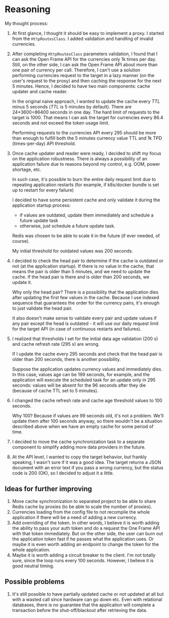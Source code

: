 # Reasoning

My thought process:
1. At first glance, I thought it should be easy to implement a proxy. I started from the
   `HttpRoutesClass`. I added validation and handling of invalid currencies.


2. After completing `HttpRoutesClass` parameters validation, I found that I can ask the Open Frame API for the
   currencies only 1k times per day. Still, on the other side, I can ask the Open Frame API about more than one pair of
   currency per call. Therefore, I can't use a solution performing currencies request to the target in a lazy manner
   (on the user's request to the proxy) and then caching the response for the next 5 minutes.
   Hence, I decided to have two main components: cache updater and cache reader.

   In the original naive approach, I wanted to update the cache every _TTL_ minus 5 seconds (_TTL_ is 5 minutes by default).
   There are 24*3600=86400 seconds in one day. The hard limit of requests to the target is 1000. That means
   I can ask the target for currencies every 86.4 seconds and not exceed the token usage limit.

   Performing requests to the currencies API every 295 should be more than enough to fulfill both the 5 minutes 
   currency value TTL and 1k TPD (times-per-day) API threshold.


3. Once cache updater and reader were ready, I decided to shift my focus on the application robustness.
   There is always a possibility of an application failure due to reasons beyond my control, 
   e.g. OOM, power shortage, etc. 

   In such case, it's possible to burn the entire daily request limit due to repeating application restarts
   (for example, if k8s/docker bundle is set up to restart for every failure)

   I decided to have some persistent cache and only validate it during the application startup process: 
   - if values are outdated, update them immediately and schedule a future update task
   - otherwise, just schedule a future update task.

   Redis was chosen to be able to scale it in the future (if ever needed, of course).
   
   My initial threshold for outdated values was 200 seconds.


4. I decided to check the head pair to determine if the cache is outdated or not (at the application startup).
   If there is no value in the cache, that means
   the pair is older than 5 minutes, and we need to update the cache.
   If the head pair is there and is older than 200 seconds, we update it.

   Why only the head pair? There is a possibility that the application dies after updating the first few values in
   the cache. Because I use indexed sequence that guarantees the order for the currency pairs, it's enough
   to just validate the head pair.

   It also doesn't make sense to validate every pair and update values if any pair except the head is outdated -
   it will use our daily request limit for the target API (in case of continuous restarts and failures).


5. I realized that thresholds I set for the initial data age validation
   (200 s) and cache refresh rate (295 s) are wrong.

   If I update the cache every 295 seconds and check that the head pair is older than 200 seconds,
   there is another possibility. 

   Suppose the application updates currency values and immediately dies. In this case, values age can be 199 seconds,
   for example, and the application will execute the scheduled task for an update only in 295 seconds:
   values will be absent for the 96 seconds after they die (because of cache TTL set to 5 minutes).


6. I changed the cache refresh rate and cache age threshold values to 100 seconds.

   Why 100? Because if values are 99
   seconds old, it's not a problem. We'll update them after 100 seconds anyway, so there wouldn't be a situation
   described above when we have an empty cache for some period of time.


7. I decided to move the cache synchronization task to a separate component to simplify
   adding more data providers in the future.


8. At the API level, I wanted to copy the target behavior, but frankly speaking, I wasn't sure if it was a good idea.
   The target returns a JSON document with an error text if you pass a wrong currency, but the status code is 200 (OK), so I decided to adjust it a little.


## Ideas for further improving

1. Move cache synchronization to separated project to be able to share Redis cache by proxies
   (to be able to scale the number of proxies).
2. Currencies loading from the config file to not recompile the whole application if there will be
   a need of adding a new currency.
3. Add overriding of the token. In other words, I believe it is worth adding the ability to pass your auth token and
   do a request the One Frame API with that token immediately. But on the other side, the user can burn out the
   application token fast if he passes what the application uses. Or maybe it is even worth adding
   an endpoint to change the token for the whole application.
4. Maybe it is worth adding a circuit breaker to the client. I'm not totally sure, since the loop runs every
   100 seconds. However, I believe it is good neutral timing.

## Possible problems
1. It's still possible to have partially updated cache or not updated at all but with a wasted call since hardware can
   go down etc. Even with relational databases, there is no guarantee that the application will complete a
   transaction before the shut-off/blackout after retrieving the data.